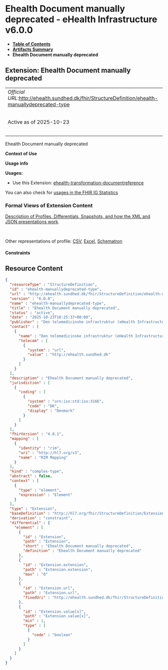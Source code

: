 # Ehealth Document manually deprecated - eHealth Infrastructure v6.0.0

* [**Table of Contents**](toc.md)
* [**Artifacts Summary**](artifacts.md)
* **Ehealth Document manually deprecated**

## Extension: Ehealth Document manually deprecated 

| | |
| :--- | :--- |
| *Official URL*:http://ehealth.sundhed.dk/fhir/StructureDefinition/ehealth-manuallydeprecated-type | *Version*:6.0.0 |
| Active as of 2025-10-23 | *Computable Name*:ehealth-manuallydeprecated-type |

Ehealth Document manually deprecated

**Context of Use**

**Usage info**

**Usages:**

* Use this Extension: [ehealth-transformation-documentreference](StructureDefinition-ehealth-transformation-documentreference.md)

You can also check for [usages in the FHIR IG Statistics](https://packages2.fhir.org/xig/dk.ehealth.sundhed.fhir.ig.core|current/StructureDefinition/ehealth-manuallydeprecated-type)

### Formal Views of Extension Content

 [Description of Profiles, Differentials, Snapshots, and how the XML and JSON presentations work](http://build.fhir.org/ig/FHIR/ig-guidance/readingIgs.html#structure-definitions). 

 

Other representations of profile: [CSV](StructureDefinition-ehealth-manuallydeprecated-type.csv), [Excel](StructureDefinition-ehealth-manuallydeprecated-type.xlsx), [Schematron](StructureDefinition-ehealth-manuallydeprecated-type.sch) 

#### Constraints



## Resource Content

```json
{
  "resourceType" : "StructureDefinition",
  "id" : "ehealth-manuallydeprecated-type",
  "url" : "http://ehealth.sundhed.dk/fhir/StructureDefinition/ehealth-manuallydeprecated-type",
  "version" : "6.0.0",
  "name" : "ehealth-manuallydeprecated-type",
  "title" : "Ehealth Document manually deprecated",
  "status" : "active",
  "date" : "2025-10-23T10:25:37+00:00",
  "publisher" : "Den telemedicinske infrastruktur (eHealth Infrastructure)",
  "contact" : [
    {
      "name" : "Den telemedicinske infrastruktur (eHealth Infrastructure)",
      "telecom" : [
        {
          "system" : "url",
          "value" : "http://ehealth.sundhed.dk"
        }
      ]
    }
  ],
  "description" : "Ehealth Document manually deprecated",
  "jurisdiction" : [
    {
      "coding" : [
        {
          "system" : "urn:iso:std:iso:3166",
          "code" : "DK",
          "display" : "Denmark"
        }
      ]
    }
  ],
  "fhirVersion" : "4.0.1",
  "mapping" : [
    {
      "identity" : "rim",
      "uri" : "http://hl7.org/v3",
      "name" : "RIM Mapping"
    }
  ],
  "kind" : "complex-type",
  "abstract" : false,
  "context" : [
    {
      "type" : "element",
      "expression" : "Element"
    }
  ],
  "type" : "Extension",
  "baseDefinition" : "http://hl7.org/fhir/StructureDefinition/Extension",
  "derivation" : "constraint",
  "differential" : {
    "element" : [
      {
        "id" : "Extension",
        "path" : "Extension",
        "short" : "Ehealth Document manually deprecated",
        "definition" : "Ehealth Document manually deprecated"
      },
      {
        "id" : "Extension.extension",
        "path" : "Extension.extension",
        "max" : "0"
      },
      {
        "id" : "Extension.url",
        "path" : "Extension.url",
        "fixedUri" : "http://ehealth.sundhed.dk/fhir/StructureDefinition/ehealth-manuallydeprecated-type"
      },
      {
        "id" : "Extension.value[x]",
        "path" : "Extension.value[x]",
        "min" : 1,
        "type" : [
          {
            "code" : "boolean"
          }
        ]
      }
    ]
  }
}

```
